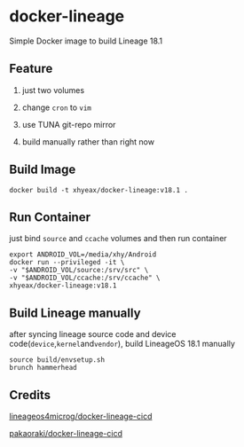 # docker-lineage
Simple Docker image to build Lineage 18.1

## Feature
1. just two volumes

2. change `cron` to `vim`

3. use TUNA git-repo mirror

4. build manually rather than right now

## Build Image
```
docker build -t xhyeax/docker-lineage:v18.1 .
```

## Run Container
just bind `source` and `ccache` volumes and then run container

```
export ANDROID_VOL=/media/xhy/Android
docker run --privileged -it \
-v "$ANDROID_VOL/source:/srv/src" \
-v "$ANDROID_VOL/ccache:/srv/ccache" \
xhyeax/docker-lineage:v18.1
```

## Build Lineage manually
after syncing lineage source code and device code(`device`,`kernel`and`vendor`), build LineageOS 18.1 manually

```
source build/envsetup.sh
brunch hammerhead
```

## Credits
[lineageos4microg/docker-lineage-cicd](https://github.com/lineageos4microg/docker-lineage-cicd)

[pakaoraki/docker-lineage-cicd](https://github.com/pakaoraki/docker-lineage-cicd)
